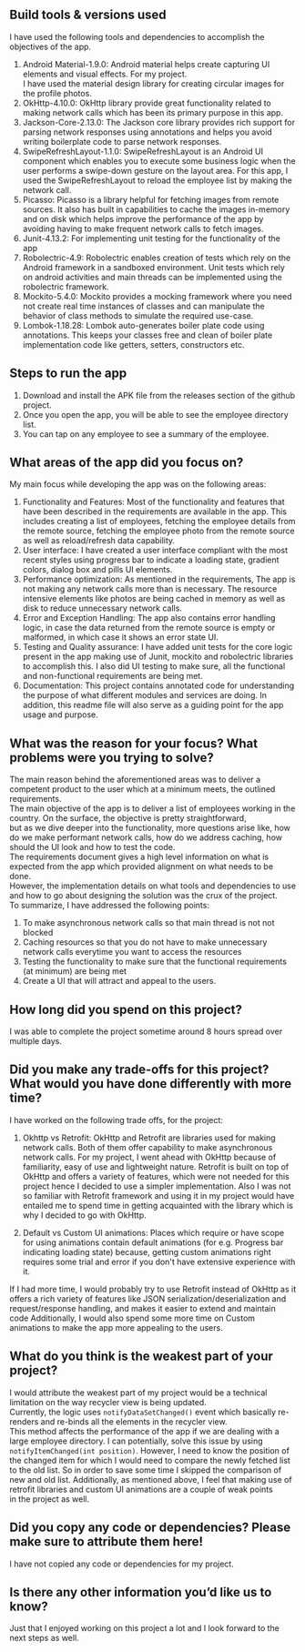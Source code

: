 ## Build tools & versions used
I have used the following tools and dependencies to accomplish the objectives of the app.  
1. Android Material-1.9.0: Android material helps create capturing UI elements and visual effects. For my project.  
   I have used the material design library for creating circular images for the profile photos.
2. OkHttp-4.10.0: OkHttp library provide great functionality related to making network calls which has been its primary purpose in this app.
3. Jackson-Core-2.13.0: The Jackson core library provides rich support for parsing network responses using annotations and helps you avoid writing boilerplate code to parse network responses.
4. SwipeRefreshLayout-1.1.0: SwipeRefreshLayout is an Android UI component which enables you to execute some business logic when the user performs a swipe-down gesture on the layout area.
   For this app, I used the SwipeRefreshLayout to reload the employee list by making the network call.
5. Picasso: Picasso is a library helpful for fetching images from remote sources. It also has built in capabilities to cache the images in-memory and on disk which helps improve the performance of the app by avoiding having to make frequent network calls to fetch images.
6. Junit-4.13.2: For implementing unit testing for the functionality of the app
7. Robolectric-4.9: Robolectric enables creation of tests which rely on the Android framework in a sandboxed environment. Unit tests which rely on android activities and main threads can be implemented using the robolectric framework.
8. Mockito-5.4.0: Mockito provides a mocking framework where you need not create real time instances of classes and can manipulate the behavior of class methods to simulate the required use-case.
9. Lombok-1.18.28: Lombok auto-generates boiler plate code using annotations. This keeps your classes free and clean of boiler plate implementation code like getters, setters, constructors etc.

## Steps to run the app
1. Download and install the APK file from the releases section of the github project.
2. Once you open the app, you will be able to see the employee directory list.
3. You can tap on any employee to see a summary of the employee.

## What areas of the app did you focus on?
My main focus while developing the app was on the following areas:
1. Functionality and Features: Most of the functionality and features that have been described in the requirements are available in the app.
   This includes creating a list of employees, fetching the employee details from the remote source, fetching the employee photo from the remote source as well as reload/refresh data capability.
2. User interface: I have created a user interface compliant with the most recent styles using progress bar to indicate a loading state, gradient colors, dialog box and pills UI elements.
3. Performance optimization: As mentioned in the requirements, The app is not making any network calls more than is necessary. The resource intensive elements like photos are being cached in memory as well as disk to reduce unnecessary network calls.
4. Error and Exception Handling: The app also contains error handling logic, in case the data returned from the remote source is empty or malformed, in which case it shows an error state UI.
5. Testing and Quality assurance: I have added unit tests for the core logic present in the app making use of Junit, mockito and robolectric libraries to accomplish this. I also did UI testing to make sure, all the functional and non-functional requirements are being met.
6. Documentation: This project contains annotated code for understanding the purpose of what different modules and services are doing. In addition, this readme file will also serve as a guiding point for the app usage and purpose.

## What was the reason for your focus? What problems were you trying to solve?
The main reason behind the aforementioned areas was to deliver a competent product to the user which at a minimum meets, the outlined requirements.  
The main objective of the app is to deliver a list of employees working in the country. On the surface, the objective is pretty straightforward,  
but as we dive deeper into the functionality, more questions arise like, how do we make performant network calls, how do we address caching, how should the UI look and how to test the code.  
The requirements document gives a high level information on what is expected from the app which provided alignment on what needs to be done.  
However, the implementation details on what tools and dependencies to use and how to go about designing the solution was the crux of the project.  
To summarize, I have addressed the following points:
1. To make asynchronous network calls so that main thread is not not blocked
2. Caching resources so that you do not have to make unnecessary network calls everytime you want to access the resources
3. Testing the functionality to make sure that the functional requirements (at minimum) are being met
4. Create a UI that will attract and appeal to the users.

## How long did you spend on this project?
I was able to complete the project sometime around 8 hours spread over multiple days.

## Did you make any trade-offs for this project? What would you have done differently with more time?
I have worked on the following trade offs, for the project:
1. Okhttp vs Retrofit: OkHttp and Retrofit are libraries used for making network calls. Both of them offer capability to make asynchronous network calls.
   For my project, I went ahead with OkHttp because of familiarity, easy of use and lightweight nature. Retrofit is built on top of OkHttp and offers a variety of features,
   which were not needed for this project hence I decided to use a simpler implementation. Also I was not so familiar with Retrofit framework and
   using it in my project would have entailed me to spend time in getting acquainted with the library which is why I decided to go with OkHttp.

2. Default vs Custom UI animations: Places which require or have scope for using animations contain default animations (for e.g. Progress bar indicating loading state) because, getting custom animations right requires some trial and error if you don't have extensive experience with it.

If I had more time, I would probably try to use Retrofit instead of OkHttp as it offers a rich variety of features like JSON serialization/deserialization and request/response handling, and makes it easier to extend and maintain code
Additionally, I would also spend some more time on Custom animations to make the app more appealing to the users.

## What do you think is the weakest part of your project?
I would attribute the weakest part of my project would be a technical limitation on the way recycler view is being updated.  
Currently, the logic uses ```notifyDataSetChanged()``` event which basically re-renders and re-binds all the elements in the recycler view.  
This method affects the performance of the app if we are dealing with a large employee directory. I can potentially, solve this issue by using
```notifyItemChanged(int position)```. However, I need to know the position of the changed item for which I would need to compare the newly
fetched list to the old list. So in order to save some time I skipped the comparison of new and old list.
Additionally, as mentioned above, I feel that making use of retrofit libraries and custom UI animations are a couple of weak points  
in the project as well.

## Did you copy any code or dependencies? Please make sure to attribute them here!
I have not copied any code or dependencies for my project.

## Is there any other information you’d like us to know?
Just that I enjoyed working on this project a lot and I look forward to the next steps as well.